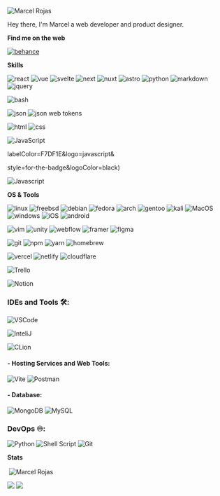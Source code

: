 ![Marcel Rojas](https://raw.githubusercontent.com/marcelrojas/marcelrojas/master/ryomen-sukuna.png)


Hey there, I'm Marcel a web developer and product designer.


<b>Find me on the web</b>

[![behance](https://img.shields.io/badge/behance-blue?style=for-the-badge&logo=behance&logoColor=white)](https://www.behance.net/whyismarcel)


<b>Skills</b>

![react](https://img.shields.io/badge/react-█░░-grey?labelColor=20232A&logo=react&style=for-the-badge&logoColor=white)
![vue](https://img.shields.io/badge/vue.js-█░░-grey?labelColor=35495E&logo=vue.js&style=for-the-badge&logoColor=white)
![svelte](https://img.shields.io/badge/svelte-██░-grey?labelColor=FF3E00&logo=svelte&style=for-the-badge&logoColor=white)
![next](https://img.shields.io/badge/next.js-█░░-grey?labelColor=000000&logo=next.js&style=for-the-badge&logoColor=white)
![nuxt](https://img.shields.io/badge/nuxt.js-█░░-grey?labelColor=00DC82&logo=nuxt.js&style=for-the-badge&logoColor=white)
![astro](https://img.shields.io/badge/astro-██░-grey?labelColor=BC52EE&logo=astro&style=for-the-badge&logoColor=white)
![python](https://img.shields.io/badge/python-█░░-grey?labelColor=3776AB&logo=python&style=for-the-badge&logoColor=white)
![markdown](https://img.shields.io/badge/markdown-███-grey?labelColor=000000&logo=markdown&style=for-the-badge&logoColor=white)
![jquery](https://img.shields.io/badge/jquery-██░-grey?labelColor=0769AD&logo=jquery&style=for-the-badge&logoColor=white)


![bash](https://img.shields.io/badge/bash-███-grey?labelColor=4EAA25&logo=GNU-Bash&style=for-the-badge&logoColor=white)


![json](https://img.shields.io/badge/json-███-grey?labelColor=323330&logo=json&style=for-the-badge&logoColor=white)
![json web tokens](https://img.shields.io/badge/json_web_tokens-███-grey?labelColor=323330&logo=json-web-tokens&style=for-the-badge&logoColor=white)


![html](https://img.shields.io/badge/html-███-grey?labelColor=E34F26&logo=HTML5&style=for-the-badge&logoColor=white)
![css](https://img.shields.io/badge/css-███-grey?labelColor=1572B6&logo=CSS3&style=for-the-badge&logoColor=white)

![JavaScript](https://img.shields.io/badge/JavaScript-F7DF1E.svg?style=for-the-badge)

labelColor=F7DF1E&logo=javascript&

style=for-the-badge&logoColor=black)

![Javascript](https://img.shields.io/badge/JavaScript-F7DF1E.svg?style=for-the-badge&logo=javascript&logoColor=white)


<b>OS & Tools</b>

![linux](https://img.shields.io/badge/linux-FCC624?logo=linux&style=for-the-badge&logoColor=black)
![freebsd](https://img.shields.io/badge/freebsd-AB2B28?logo=freebsd&style=for-the-badge&logoColor=white)
![debian](https://img.shields.io/badge/debian-A81D33?logo=debian&style=for-the-badge&logoColor=white)
![fedora](https://img.shields.io/badge/fedora-294172?logo=fedora&style=for-the-badge&logoColor=white)
![arch](https://img.shields.io/badge/arch_linux-1793D1?logo=arch-linux&style=for-the-badge&logoColor=white)
![gentoo](https://img.shields.io/badge/gentoo-54487A?logo=gentoo&style=for-the-badge&logoColor=white)
![kali](https://img.shields.io/badge/kali_linux-557C94?logo=kali-linux&style=for-the-badge&logoColor=white)
![MacOS](https://img.shields.io/badge/Mac_OS-999999?logo=macos&style=for-the-badge&logoColor=white)
![windows](https://img.shields.io/badge/windows-0078D4?logo=windows&style=for-the-badge&logoColor=white)
![iOS](https://img.shields.io/badge/iOS-000000?logo=ios&style=for-the-badge&logoColor=white)
![android](https://img.shields.io/badge/android-3DDC84?logo=android&style=for-the-badge&logoColor=white)


![vim](https://img.shields.io/badge/vim-019733?logo=vim&style=for-the-badge&logoColor=white)
![unity](https://img.shields.io/badge/unity-000000?logo=unity&style=for-the-badge&logoColor=white)
![webflow](https://img.shields.io/badge/webflow-146EF5?logo=webflow&style=for-the-badge&logoColor=white)
![framer](https://img.shields.io/badge/framer-0055FF?logo=framer&style=for-the-badge&logoColor=white)
![figma](https://img.shields.io/badge/figma-F24E1E?logo=figma&style=for-the-badge&logoColor=white)


![git](https://img.shields.io/badge/git-F05032?logo=git&style=for-the-badge&logoColor=white)
![npm](https://img.shields.io/badge/npm-CB3837?logo=npm&style=for-the-badge&logoColor=white)
![yarn](https://img.shields.io/badge/yarn-2C8EBB?logo=yarn&style=for-the-badge&logoColor=white)
![homebrew](https://img.shields.io/badge/homebrew-FBB040?logo=homebrew&style=for-the-badge&logoColor=black)


![vercel](https://img.shields.io/badge/vercel-000000?logo=vercel&style=for-the-badge&logoColor=white)
![netlify](https://img.shields.io/badge/netlify-00C7B7?logo=netlify&style=for-the-badge&logoColor=white)
![cloudflare](https://img.shields.io/badge/cloudflare-F38020?logo=cloudflare&style=for-the-badge&logoColor=white)

![Trello](https://img.shields.io/badge/Trello-0052CC?style=for-the-badge&logo=trello&logoColor=white)

![Notion](https://img.shields.io/badge/Notion-000000?style=for-the-badge&logo=notion&logoColor=white)

### IDEs and Tools 🛠:

![VSCode](https://img.shields.io/badge/Visual_Studio_Code-0078D4?style=for-the-badge&logo=visual%20studio%20code&logoColor=white)

![InteliJ](https://img.shields.io/badge/IntelliJ_IDEA-000000.svg?style=for-the-badge&logo=intellij-idea&logoColor=white)

![CLion](https://img.shields.io/badge/CLion-000000?style=for-the-badge&logo=clion&logoColor=white)

#### - Hosting Services and Web Tools:

![Vite](https://img.shields.io/badge/Vite-646CFF?style=for-the-badge&logo=vite&logoColor=white)
![Postman](https://img.shields.io/badge/Postman-FF6C37?style=for-the-badge&logo=postman&logoColor=white)

#### - Database:
![MongoDB](https://img.shields.io/badge/MongoDB-4EA94B?style=for-the-badge&logo=mongodb&logoColor=white)
![MySQL](https://img.shields.io/badge/MySQL-005C84?style=for-the-badge&logo=mysql&logoColor=white)


### DevOps ♾️:
![Python](https://img.shields.io/badge/Python-14354C?style=for-the-badge&logo=python&logoColor=white)
![Shell Script](https://img.shields.io/badge/Shell_Script-121011?style=for-the-badge&logo=gnu-bash&logoColor=white)
![Git](https://img.shields.io/badge/GIT-E44C30?style=for-the-badge&logo=git&logoColor=white)

<b>Stats</b>

<p>&nbsp;<img align="center" src="https://readmestats.999857.xyz/api?username=marcelrojas&show_icons=true&locale=en&theme=tokyonight" alt="Marcel Rojas"></p>

![](https://komarev.com/ghpvc/?username=marcelrojas&style=flat-square&label=Views)
![](https://badges.pufler.dev/visits/marcelrojas/marcelrojas?color=black&logo=github&style=flat-square)
